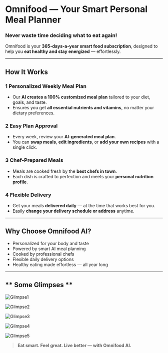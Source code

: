 # **Omnifood — Your Smart Personal Meal Planner**

### Never waste time deciding what to eat again!

Omnifood is your **365-days-a-year smart food subscription**, designed to help you **eat healthy and stay energized** — effortlessly.

---

## **How It Works**

### 1️ **Personalized Weekly Meal Plan**

- Our **AI creates a 100% customized meal plan** tailored to your diet, goals, and taste.
- Ensures you get **all essential nutrients and vitamins**, no matter your dietary preferences.

### 2️ **Easy Plan Approval**

- Every week, review your **AI-generated meal plan**.
- You can **swap meals**, **edit ingredients**, or **add your own recipes** with a single click.

### 3️ **Chef-Prepared Meals**

- Meals are cooked fresh by the **best chefs in town**.
- Each dish is crafted to perfection and meets your **personal nutrition profile**.

### 4️ **Flexible Delivery**

- Get your meals **delivered daily** — at the time that works best for you.
- Easily **change your delivery schedule or address** anytime.

---

## **Why Choose Omnifood AI?**

- Personalized for your body and taste
- Powered by smart AI meal planning
- Cooked by professional chefs
- Flexible daily delivery options
- Healthy eating made effortless — all year long

---

## ** Some Glimpses **

![Glimpse1](img/glimpses/Screenshot%202025-10-04%20at%2010.26.38 PM.png)

![Glimpse2](img/glimpses/Screenshot%202025-10-04%20at%2010.26.53 PM.png)

![Glimpse3](img/glimpses/Screenshot%202025-10-04%20at%2010.27.03 PM.png)

![Glimpse4](img/glimpses/Screenshot%202025-10-04%20at%2010.27.12 PM.png)

![Glimpse5](img/glimpses/Screenshot%202025-10-04%20at%2010.28.11 PM.png)

> **Eat smart. Feel great. Live better — with Omnifood AI.**
